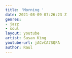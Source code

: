 ```yaml
---
title: 'Morning '
date: 2021-08-09 07:26:23 Z
genres:
- jazz
- soul
layout: youtube
artist: Susan King
youtube-url: jACvCA7SQFA
author: Raul
---
```


